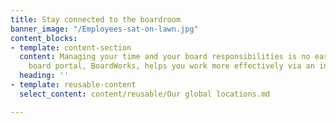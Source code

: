 ```yaml
---
title: Stay connected to the boardroom
banner_image: "/Employees-sat-on-lawn.jpg"
content_blocks:
- template: content-section
  content: Managing your time and your board responsibilities is no easy task. Computershare’s
    board portal, BoardWorks, helps you work more effectively via an intuitive app.​
  heading: ''
- template: reusable-content
  select_content: content/reusable/Our global locations.md

---
```

